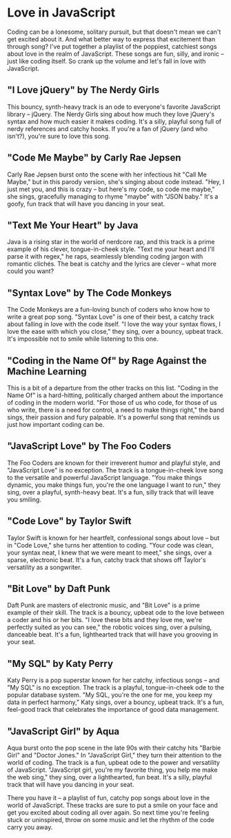# Love in JavaScript

Coding can be a lonesome, solitary pursuit, but that doesn't mean we can't get excited about it. And what better way to express that excitement than through song? I've put together a playlist of the poppiest, catchiest songs about love in the realm of JavaScript. These songs are fun, silly, and ironic – just like coding itself. So crank up the volume and let's fall in love with JavaScript.

## "I Love jQuery" by The Nerdy Girls

This bouncy, synth-heavy track is an ode to everyone's favorite JavaScript library – jQuery. The Nerdy Girls sing about how much they love jQuery's syntax and how much easier it makes coding. It's a silly, playful song full of nerdy references and catchy hooks. If you're a fan of jQuery (and who isn't?), you're sure to love this song.

## "Code Me Maybe" by Carly Rae Jepsen

Carly Rae Jepsen burst onto the scene with her infectious hit "Call Me Maybe," but in this parody version, she's singing about code instead. "Hey, I just met you, and this is crazy – but here's my code, so code me maybe," she sings, gracefully managing to rhyme "maybe" with "JSON baby." It's a goofy, fun track that will have you dancing in your seat.

## "Text Me Your Heart" by Java

Java is a rising star in the world of nerdcore rap, and this track is a prime example of his clever, tongue-in-cheek style. "Text me your heart and I'll parse it with regex," he raps, seamlessly blending coding jargon with romantic clichés. The beat is catchy and the lyrics are clever – what more could you want?

## "Syntax Love" by The Code Monkeys

The Code Monkeys are a fun-loving bunch of coders who know how to write a great pop song. "Syntax Love" is one of their best, a catchy track about falling in love with the code itself. "I love the way your syntax flows, I love the ease with which you close," they sing, over a bouncy, upbeat track. It's impossible not to smile while listening to this one.

## "Coding in the Name Of" by Rage Against the Machine Learning

This is a bit of a departure from the other tracks on this list. "Coding in the Name Of" is a hard-hitting, politically charged anthem about the importance of coding in the modern world. "For those of us who code, for those of us who write, there is a need for control, a need to make things right," the band sings, their passion and fury palpable. It's a powerful song that reminds us just how important coding can be.

## "JavaScript Love" by The Foo Coders

The Foo Coders are known for their irreverent humor and playful style, and "JavaScript Love" is no exception. The track is a tongue-in-cheek love song to the versatile and powerful JavaScript language. "You make things dynamic, you make things fun, you're the one language I want to run," they sing, over a playful, synth-heavy beat. It's a fun, silly track that will leave you smiling.

## "Code Love" by Taylor Swift

Taylor Swift is known for her heartfelt, confessional songs about love – but in "Code Love," she turns her attention to coding. "Your code was clean, your syntax neat, I knew that we were meant to meet," she sings, over a sparse, electronic beat. It's a fun, catchy track that shows off Taylor's versatility as a songwriter.

## "Bit Love" by Daft Punk

Daft Punk are masters of electronic music, and "Bit Love" is a prime example of their skill. The track is a bouncy, upbeat ode to the love between a coder and his or her bits. "I love these bits and they love me, we're perfectly suited as you can see," the robotic voices sing, over a pulsing, danceable beat. It's a fun, lighthearted track that will have you grooving in your seat.

## "My SQL" by Katy Perry

Katy Perry is a pop superstar known for her catchy, infectious songs – and "My SQL" is no exception. The track is a playful, tongue-in-cheek ode to the popular database system. "My SQL, you're the one for me, you keep my data in perfect harmony," Katy sings, over a bouncy, upbeat track. It's a fun, feel-good track that celebrates the importance of good data management.

## "JavaScript Girl" by Aqua

Aqua burst onto the pop scene in the late 90s with their catchy hits "Barbie Girl" and "Doctor Jones." In "JavaScript Girl," they turn their attention to the world of coding. The track is a fun, upbeat ode to the power and versatility of JavaScript. "JavaScript girl, you're my favorite thing, you help me make the web sing," they sing, over a lighthearted, fun beat. It's a silly, playful track that will have you dancing in your seat.

There you have it – a playlist of fun, catchy pop songs about love in the world of JavaScript. These tracks are sure to put a smile on your face and get you excited about coding all over again. So next time you're feeling stuck or uninspired, throw on some music and let the rhythm of the code carry you away.